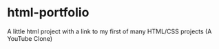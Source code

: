 # html-portfolio
A little html project with a link to my first of many HTML/CSS projects (A YouTube Clone)
